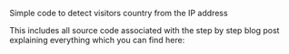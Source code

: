 Simple code to detect visitors country from the IP address

This includes all source code associated with the step by step blog post explaining everything which you can find here:

